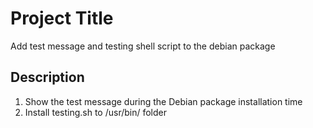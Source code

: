 # Project Title

Add test message and testing shell script to the debian package

## Description

1. Show the test message during the Debian package installation time
2. Install testing.sh to /usr/bin/ folder
